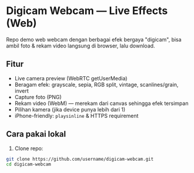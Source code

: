 # Digicam Webcam — Live Effects (Web)

Repo demo web webcam dengan berbagai efek bergaya "digicam", bisa ambil foto & rekam video langsung di browser, lalu download.

## Fitur
- Live camera preview (WebRTC getUserMedia)
- Beragam efek: grayscale, sepia, RGB split, vintage, scanlines/grain, invert
- Capture foto (PNG)
- Rekam video (WebM) — merekam dari canvas sehingga efek tersimpan
- Pilihan kamera (jika device punya lebih dari 1)
- iPhone-friendly: `playsinline` & HTTPS requirement

## Cara pakai lokal
1. Clone repo:
```bash
git clone https://github.com/username/digicam-webcam.git
cd digicam-webcam
